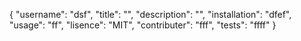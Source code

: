 {
	"username": "dsf",
	"title": "",
	"description": "",
	"installation": "dfef",
	"usage": "ff",
	"lisence": "MIT",
	"contributer": "fff",
	"tests": "ffff"
}